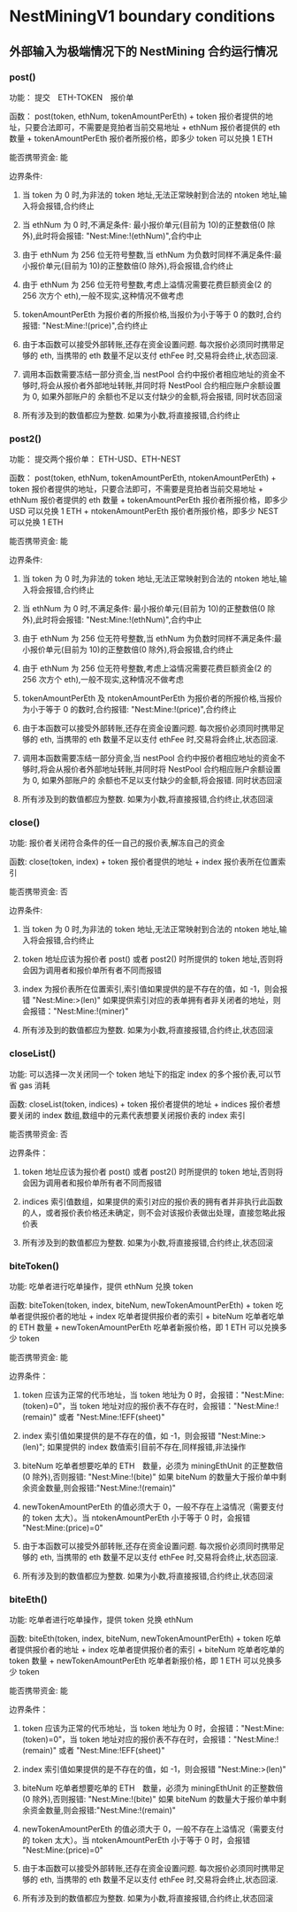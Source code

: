 # NestMiningV1 boundary conditions

## 外部输入为极端情况下的  NestMining 合约运行情况

### post()
功能： 提交　ETH-TOKEN　报价单

函数： post(token, ethNum, tokenAmountPerEth)
      + token 报价者提供的地址，只要合法即可，不需要是竞拍者当前交易地址
      + ethNum 报价者提供的 eth 数量
      + tokenAmountPerEth 报价者所报价格，即多少 token 可以兑换 1 ETH

能否携带资金: 能

边界条件:
1. 当 token 为 0 时,为非法的 token 地址,无法正常映射到合法的 ntoken 地址,输入将会报错,合约终止

2. 当 ethNum 为 0 时,不满足条件: 最小报价单元(目前为 10)的正整数倍(0 除外),此时将会报错: "Nest:Mine:!(ethNum)",合约中止

3. 由于 ethNum 为 256 位无符号整数,当 ethNum 为负数时同样不满足条件:最小报价单元(目前为 10)的正整数倍(0 除外),将会报错,合约终止

4. 由于 ethNum 为 256 位无符号整数,考虑上溢情况需要花费巨额资金(2 的 256 次方个 eth),一般不现实,这种情况不做考虑

5. tokenAmountPerEth 为报价者的所报价格,当报价为小于等于 0 的数时,合约报错: "Nest:Mine:!(price)",合约终止

6. 由于本函数可以接受外部转账,还存在资金设置问题. 每次报价必须同时携带足够的 eth, 当携带的 eth 数量不足以支付 ethFee 时,交易将会终止,状态回滚.

7. 调用本函数需要冻结一部分资金,当 nestPool 合约中报价者相应地址的资金不够时,将会从报价者外部地址转账,并同时将 NestPool 合约相应账户余额设置为 0, 如果外部账户的
   余额也不足以支付缺少的金额,将会报错, 同时状态回滚

8. 所有涉及到的数值都应为整数. 如果为小数,将直接报错,合约终止


### post2()
功能： 提交两个报价单： ETH-USD、ETH-NEST

函数： post(token, ethNum, tokenAmountPerEth, ntokenAmountPerEth)
      + token 报价者提供的地址，只要合法即可，不需要是竞拍者当前交易地址
      + ethNum 报价者提供的 eth 数量
      + tokenAmountPerEth 报价者所报价格，即多少 USD 可以兑换 1 ETH
      + ntokenAmountPerEth 报价者所报价格，即多少 NEST 可以兑换 1 ETH

能否携带资金: 能

边界条件:
1. 当 token 为 0 时,为非法的 token 地址,无法正常映射到合法的 ntoken 地址,输入将会报错,合约终止

2. 当 ethNum 为 0 时,不满足条件: 最小报价单元(目前为 10)的正整数倍(0 除外),此时将会报错: "Nest:Mine:!(ethNum)",合约中止

3. 由于 ethNum 为 256 位无符号整数,当 ethNum 为负数时同样不满足条件:最小报价单元(目前为 10)的正整数倍(0 除外),将会报错,合约终止

4. 由于 ethNum 为 256 位无符号整数,考虑上溢情况需要花费巨额资金(2 的 256 次方个 eth),一般不现实,这种情况不做考虑

5. tokenAmountPerEth 及 ntokenAmountPerEth 为报价者的所报价格,当报价为小于等于 0 的数时,合约报错: "Nest:Mine:!(price)",合约终止

6. 由于本函数可以接受外部转账,还存在资金设置问题. 每次报价必须同时携带足够的 eth, 当携带的 eth 数量不足以支付 ethFee 时,交易将会终止,状态回滚.

7. 调用本函数需要冻结一部分资金,当 nestPool 合约中报价者相应地址的资金不够时,将会从报价者外部地址转账,并同时将 NestPool 合约相应账户余额设置为 0, 如果外部账户的
   余额也不足以支付缺少的金额,将会报错. 同时状态回滚

8. 所有涉及到的数值都应为整数. 如果为小数,将直接报错,合约终止,状态回滚


### close()
功能: 报价者关闭符合条件的任一自己的报价表,解冻自己的资金

函数: close(token, index)
     + token 报价者提供的地址
     + index 报价表所在位置索引

能否携带资金: 否

边界条件:
1. 当 token 为 0 时,为非法的 token 地址,无法正常映射到合法的 ntoken 地址,输入将会报错,合约终止

2. token 地址应该为报价者 post() 或者 post2() 时所提供的 token 地址,否则将会因为调用者和报价单所有者不同而报错

3. index 为报价表所在位置索引,索引值如果提供的是不存在的值，如 -1，则会报错 "Nest:Mine:>(len)"
         如果提供索引对应的表单拥有者非关闭者的地址，则会报错："Nest:Mine:!(miner)"

4. 所有涉及到的数值都应为整数. 如果为小数,将直接报错,合约终止,状态回滚


### closeList()
功能: 可以选择一次关闭同一个 token 地址下的指定 index 的多个报价表,可以节省 gas 消耗

函数: closeList(token, indices)
     + token 报价者提供的地址
     + indices 报价者想要关闭的 index 数组,数组中的元素代表想要关闭报价表的 index 索引

能否携带资金: 否

边界条件：
1. token 地址应该为报价者 post() 或者 post2() 时所提供的 token 地址,否则将会因为调用者和报价单所有者不同而报错

2. indices 索引值数组，如果提供的索引对应的报价表的拥有者并非执行此函数的人，或者报价表价格还未确定，则不会对该报价表做出处理，直接忽略此报价表

3. 所有涉及到的数值都应为整数. 如果为小数,将直接报错,合约终止,状态回滚


### biteToken()
功能: 吃单者进行吃单操作，提供 ethNum 兑换 token 

函数: biteToken(token, index, biteNum, newTokenAmountPerEth)
     + token 吃单者提供报价者的地址
     + index 吃单者提供报价者的索引
     + biteNum 吃单者吃单的 ETH 数量
     + newTokenAmountPerEth 吃单者新报价格，即 1 ETH 可以兑换多少 token

能否携带资金: 能

边界条件：
1. token 应该为正常的代币地址，当 token 地址为 0 时，会报错："Nest:Mine:(token)=0"，当 token 地址对应的报价表不存在时，会报错："Nest:Mine:!(remain)" 或者 "Nest:Mine:!EFF(sheet)"

2. index 索引值如果提供的是不存在的值，如 -1，则会报错 "Nest:Mine:>(len)"; 如果提供的 index 数值索引目前不存在,同样报错,非法操作

3. biteNum 吃单者想要吃单的 ETH　数量，必须为 miningEthUnit 的正整数倍(0 除外),否则报错: "Nest:Mine:!(bite)"
           如果 biteNum 的数量大于报价单中剩余资金数量,则会报错:"Nest:Mine:!(remain)"

4. newTokenAmountPerEth 的值必须大于 0，一般不存在上溢情况（需要支付的 token 太大）。当 ntokenAmountPerEth 小于等于 0 时，会报错 "Nest:Mine:(price)=0"

5. 由于本函数可以接受外部转账,还存在资金设置问题. 每次报价必须同时携带足够的 eth, 当携带的 eth 数量不足以支付 ethFee 时,交易将会终止,状态回滚.

6. 所有涉及到的数值都应为整数. 如果为小数,将直接报错,合约终止,状态回滚


### biteEth()
功能: 吃单者进行吃单操作，提供 token 兑换 ethNum

函数: biteEth(token, index, biteNum,  newTokenAmountPerEth)
     + token 吃单者提供报价者的地址
     + index 吃单者提供报价者的索引
     + biteNum 吃单者吃单的 token 数量
     + newTokenAmountPerEth 吃单者新报价格，即 1 ETH 可以兑换多少 token

能否携带资金: 能

边界条件：
1. token 应该为正常的代币地址，当 token 地址为 0 时，会报错："Nest:Mine:(token)=0"，当 token 地址对应的报价表不存在时，会报错："Nest:Mine:!(remain)" 或者 "Nest:Mine:!EFF(sheet)"

2. index 索引值如果提供的是不存在的值，如 -1，则会报错 "Nest:Mine:>(len)"

3. biteNum 吃单者想要吃单的 ETH　数量，必须为 miningEthUnit 的正整数倍(0 除外),否则报错: "Nest:Mine:!(bite)"
           如果 biteNum 的数量大于报价单中剩余资金数量,则会报错:"Nest:Mine:!(remain)"

4. newTokenAmountPerEth 的值必须大于 0，一般不存在上溢情况（需要支付的 token 太大）。当 ntokenAmountPerEth 小于等于 0 时，会报错 "Nest:Mine:(price)=0"

5. 由于本函数可以接受外部转账,还存在资金设置问题. 每次报价必须同时携带足够的 eth, 当携带的 eth 数量不足以支付 ethFee 时,交易将会终止,状态回滚.

6. 所有涉及到的数值都应为整数. 如果为小数,将直接报错,合约终止,状态回滚
